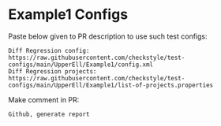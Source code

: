 # Example1 Configs
Paste below given to PR description to use such test configs:
```
Diff Regression config: https://raw.githubusercontent.com/checkstyle/test-configs/main/UpperEll/Example1/config.xml
Diff Regression projects: https://raw.githubusercontent.com/checkstyle/test-configs/main/UpperEll/Example1/list-of-projects.properties
```
Make comment in PR:
```
Github, generate report
```
